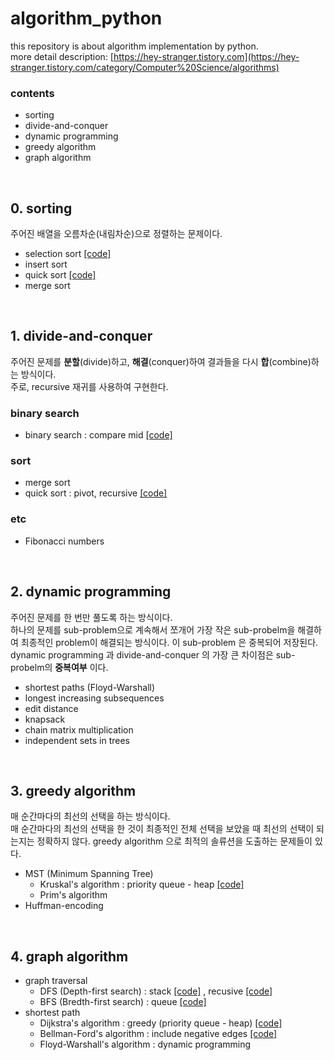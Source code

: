 # algorithm_python
this repository is about algorithm implementation by python.<br/>more detail description: [https://hey-stranger.tistory.com](https://hey-stranger.tistory.com/category/Computer%20Science/algorithms)
<br/>

### contents
- sorting
- divide-and-conquer
- dynamic programming
- greedy algorithm
- graph algorithm
<br/>

## 0. sorting
주어진 배열을 오름차순(내림차순)으로 정렬하는 문제이다.
- selection sort [[code]](https://github.com/gompaang/algorithm_python/blob/master/selection_sort.py)
- insert sort
- quick sort [[code]](https://github.com/gompaang/algorithm_python/blob/master/quick_sort.py)
- merge sort
<br/>

## 1. divide-and-conquer
주어진 문제를 **분할**(divide)하고, **해결**(conquer)하여 결과들을 다시 **합**(combine)하는 방식이다.<br/> 주로, recursive 재귀를 사용하여 구현한다.
### binary search
- binary search : compare mid  [[code]](https://github.com/gompaang/algorithm_python/blob/master/binary_search.py)
### sort
- merge sort 
- quick sort : pivot, recursive  [[code]](https://github.com/gompaang/algorithm_python/blob/master/quick_sort.py)
### etc
- Fibonacci numbers
<br/>


## 2. dynamic programming
주어진 문제를 한 번만 풀도록 하는 방식이다. <br/>하나의 문제를 sub-problem으로 계속해서 쪼개어 가장 작은 sub-probelm을 해결하여 최종적인 problem이 해결되는 방식이다. 이 sub-problem 은 중복되어 저장된다. <br/>dynamic programming 과 divide-and-conquer 의 가장 큰 차이점은 sub-probelm의 **중복여부** 이다.
- shortest paths (Floyd-Warshall)
- longest increasing subsequences
- edit distance
- knapsack
- chain matrix multiplication
- independent sets in trees
<br/>


## 3. greedy algorithm
매 순간마다의 최선의 선택을 하는 방식이다. <br/>매 순간마다의 최선의 선택을 한 것이 최종적인 전체 선택을 보았을 때 최선의 선택이 되는지는 정확하지 않다. greedy algorithm 으로 최적의 솔류션을 도출하는 문제들이 있다.
- MST (Minimum Spanning Tree)
  - Kruskal's algorithm : priority queue - heap [[code]](https://github.com/gompaang/algorithm_python/blob/master/kruskal.py)
  - Prim's algorithm
- Huffman-encoding
<br/>


## 4. graph algorithm
- graph traversal
  - DFS (Depth-first search) : stack  [[code]](https://github.com/gompaang/algorithm_python/blob/master/depth_first_search.py) , recusive [[code]](https://github.com/gompaang/algorithm_python/blob/master/dfs.py)
  - BFS (Bredth-first search) : queue  [[code]](https://github.com/gompaang/algorithm_python/blob/master/bfs.py)
- shortest path
  - Dijkstra's algorithm : greedy (priority queue - heap)  [[code]](https://github.com/gompaang/algorithm_python/blob/master/dijkstra.py)
  - Bellman-Ford's algorithm : include negative edges  [[code]](https://github.com/gompaang/algorithm_python/blob/master/bellman_ford.py)
  - Floyd-Warshall's algorithm : dynamic programming
<br/>

